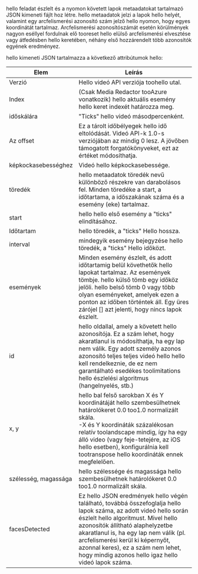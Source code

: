hello feladat észlelt és a nyomon követett lapok metaadatokat tartalmazó JSON kimeneti fájlt hoz létre. hello metaadatok jelzi a lapok hello helyét, valamint egy arcfelismerési azonosító szám jelző hello nyomon, hogy egyes koordinátát tartalmaz. Arcfelismerési azonosítószámát esetén körülmények nagyon eséllyel fordulnak elő tooreset hello elülső arcfelismerési elvesztése vagy átfedésben hello keretében, néhány első hozzárendelt több azonosítók egyének eredményez.

hello kimeneti JSON tartalmazza a következő attribútumok hello:

| Elem | Leírás |
| --- | --- |
| Verzió |Hello videó API verziója toohello utal. |
| Index | (Csak Media Redactor tooAzure vonatkozik) hello aktuális esemény hello keret indexét határozza meg. |
| időskálára |"Ticks" hello videó másodpercenként. |
| Az offset |Ez a tárolt időbélyegek hello idő eltolódását. Videó API-k 1.0-s verziójában az mindig 0 lesz. A jövőben támogatott forgatókönyveket, ezt az értéket módosíthatja. |
| képkockasebességhez |Videó hello képkockasebessége. |
| töredék |hello metaadatok töredék nevű különböző részekre van darabolásos fel. Minden töredéke a start, a időtartama, a időszakának száma és a esemény (eke) tartalmaz. |
| start |hello hello első esemény a "ticks" elindításához. |
| Időtartam |hello töredék, a "ticks" Hello hossza. |
| interval |mindegyik esemény bejegyzése hello töredék, a "ticks" Hello időközt. |
| események |Minden esemény észlelt, és adott időtartamig belül követhetők hello lapokat tartalmaz. Az események tömbje. hello külső tömb egy időköz jelöli. hello belső tömb 0 vagy több olyan eseményeket, amelyek ezen a ponton az időben történtek áll. Egy üres zárójel [] azt jelenti, hogy nincs lapok észlelt. |
| id |hello oldallal, amely a követett hello azonosítója. Ez a szám lehet, hogy akaratlanul is módosíthatja, ha egy lap nem válik. Egy adott személy azonos azonosító teljes teljes videó hello hello kell rendelkeznie, de ez nem garantálható esedékes toolimitations hello észlelési algoritmus (hangelnyelés, stb.) |
| x, y |hello bal felső sarokban X és Y koordinátáját hello szembesülhetnek határolókeret 0.0 too1.0 normalizált skála. <br/>-X és Y koordináták százalékosan relatív toolandscape mindig, így ha egy álló video (vagy feje-tetejére, az iOS hello esetben), konfigurálnia kell tootranspose hello koordináták ennek megfelelően. |
| szélesség, magassága |hello szélessége és magassága hello szembesülhetnek határolókeret 0.0 too1.0 normalizált skála. |
| facesDetected |Ez hello JSON eredmények hello végén található, továbbá összefoglalja hello lapok száma, az adott videó hello során észlelt hello algoritmust. Mivel hello azonosítók állítható alaphelyzetbe akaratlanul is, ha egy lap nem válik (pl. arcfelismerési kerül ki képernyőt, azonnal keres), ez a szám nem lehet, hogy mindig azonos hello igaz hello videó lapok száma. |

